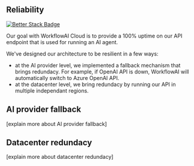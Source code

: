 ## Reliability
[![Better Stack Badge](https://uptime.betterstack.com/status-badges/v2/monitor/1cuxx.svg)](https://status.workflowai.com)

Our goal with WorkflowAI Cloud is to provide a 100% uptime on our API endpoint that is used for running an AI agent.

We've designed our architecture to be resilient in a few ways:
- at the AI provider level, we implemented a fallback mechanism that brings redundacy. For example, if OpenAI API is down, WorkflowAI will automatically switch to Azure OpenAI API.
- at the datacenter level, we bring redundacy by running our API in multiple independant regions.

## AI provider fallback

[explain more about AI provider fallback]

## Datacenter redundacy

[explain more about datacenter redundacy]